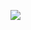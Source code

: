 [![](https://github.com/scijava/scijava-plugins-issues-github/actions/workflows/build-main.yml/badge.svg)](https://github.com/scijava/scijava-plugins-issues-github/actions/workflows/build-main.yml)

